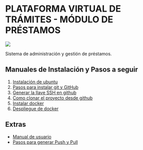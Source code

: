 # PLATAFORMA VIRTUAL DE TRÁMITES - MÓDULO DE PRÉSTAMOS

![](https://avatars.githubusercontent.com/u/42221638?s=200&v=4)

Sistema de administración y gestión de préstamos.

## Manuales de Instalación y Pasos a seguir

1. [ Instalación de ubuntu](./docs_Install/Install_ubuntu.md)
2. [ Pasos para instalar git y GitHub](./docs_Install/Install_git_y_registro_en_GitHub.md)
3. [ Generar la llave SSH en github](./docs_Install/generate_ssh.md)
4. [ Como clonar el proyecto desde github](./docs_Install/ClonarGithub.md)
5. [ Instalar docker ](./docs_Install/Install_Docker.md)
6. [ Despliegue de docker](./docs_Install/Despliegue_Docker.md)

## Extras
* [Manual de usuario](./docs/MANUAL.md)
* [ Pasos para generar Push y Pull](./docs_Install/pushPull.md)
